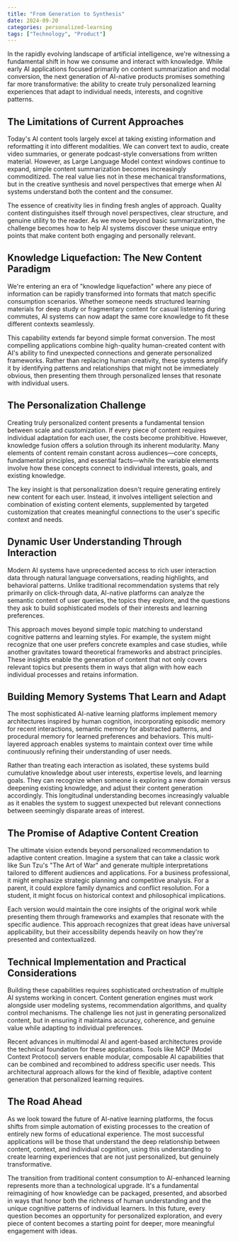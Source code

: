 ```yaml
---
title: "From Generation to Synthesis"
date: 2024-09-20
categories: personalized-learning
tags: ["Technology", "Product"]
---
```

In the rapidly evolving landscape of artificial intelligence, we're witnessing a fundamental shift in how we consume and interact with knowledge. While early AI applications focused primarily on content summarization and modal conversion, the next generation of AI-native products promises something far more transformative: the ability to create truly personalized learning experiences that adapt to individual needs, interests, and cognitive patterns.

## The Limitations of Current Approaches

Today's AI content tools largely excel at taking existing information and reformatting it into different modalities. We can convert text to audio, create video summaries, or generate podcast-style conversations from written material. However, as Large Language Model context windows continue to expand, simple content summarization becomes increasingly commoditized. The real value lies not in these mechanical transformations, but in the creative synthesis and novel perspectives that emerge when AI systems understand both the content and the consumer.

The essence of creativity lies in finding fresh angles of approach. Quality content distinguishes itself through novel perspectives, clear structure, and genuine utility to the reader. As we move beyond basic summarization, the challenge becomes how to help AI systems discover these unique entry points that make content both engaging and personally relevant.

## Knowledge Liquefaction: The New Content Paradigm

We're entering an era of "knowledge liquefaction" where any piece of information can be rapidly transformed into formats that match specific consumption scenarios. Whether someone needs structured learning materials for deep study or fragmentary content for casual listening during commutes, AI systems can now adapt the same core knowledge to fit these different contexts seamlessly.

This capability extends far beyond simple format conversion. The most compelling applications combine high-quality human-created content with AI's ability to find unexpected connections and generate personalized frameworks. Rather than replacing human creativity, these systems amplify it by identifying patterns and relationships that might not be immediately obvious, then presenting them through personalized lenses that resonate with individual users.

## The Personalization Challenge

Creating truly personalized content presents a fundamental tension between scale and customization. If every piece of content requires individual adaptation for each user, the costs become prohibitive. However, knowledge fusion offers a solution through its inherent modularity. Many elements of content remain constant across audiences—core concepts, fundamental principles, and essential facts—while the variable elements involve how these concepts connect to individual interests, goals, and existing knowledge.

The key insight is that personalization doesn't require generating entirely new content for each user. Instead, it involves intelligent selection and combination of existing content elements, supplemented by targeted customization that creates meaningful connections to the user's specific context and needs.

## Dynamic User Understanding Through Interaction

Modern AI systems have unprecedented access to rich user interaction data through natural language conversations, reading highlights, and behavioral patterns. Unlike traditional recommendation systems that rely primarily on click-through data, AI-native platforms can analyze the semantic content of user queries, the topics they explore, and the questions they ask to build sophisticated models of their interests and learning preferences.

This approach moves beyond simple topic matching to understand cognitive patterns and learning styles. For example, the system might recognize that one user prefers concrete examples and case studies, while another gravitates toward theoretical frameworks and abstract principles. These insights enable the generation of content that not only covers relevant topics but presents them in ways that align with how each individual processes and retains information.

## Building Memory Systems That Learn and Adapt

The most sophisticated AI-native learning platforms implement memory architectures inspired by human cognition, incorporating episodic memory for recent interactions, semantic memory for abstracted patterns, and procedural memory for learned preferences and behaviors. This multi-layered approach enables systems to maintain context over time while continuously refining their understanding of user needs.

Rather than treating each interaction as isolated, these systems build cumulative knowledge about user interests, expertise levels, and learning goals. They can recognize when someone is exploring a new domain versus deepening existing knowledge, and adjust their content generation accordingly. This longitudinal understanding becomes increasingly valuable as it enables the system to suggest unexpected but relevant connections between seemingly disparate areas of interest.

## The Promise of Adaptive Content Creation

The ultimate vision extends beyond personalized recommendation to adaptive content creation. Imagine a system that can take a classic work like Sun Tzu's "The Art of War" and generate multiple interpretations tailored to different audiences and applications. For a business professional, it might emphasize strategic planning and competitive analysis. For a parent, it could explore family dynamics and conflict resolution. For a student, it might focus on historical context and philosophical implications.

Each version would maintain the core insights of the original work while presenting them through frameworks and examples that resonate with the specific audience. This approach recognizes that great ideas have universal applicability, but their accessibility depends heavily on how they're presented and contextualized.

## Technical Implementation and Practical Considerations

Building these capabilities requires sophisticated orchestration of multiple AI systems working in concert. Content generation engines must work alongside user modeling systems, recommendation algorithms, and quality control mechanisms. The challenge lies not just in generating personalized content, but in ensuring it maintains accuracy, coherence, and genuine value while adapting to individual preferences.

Recent advances in multimodal AI and agent-based architectures provide the technical foundation for these applications. Tools like MCP (Model Context Protocol) servers enable modular, composable AI capabilities that can be combined and recombined to address specific user needs. This architectural approach allows for the kind of flexible, adaptive content generation that personalized learning requires.

## The Road Ahead

As we look toward the future of AI-native learning platforms, the focus shifts from simple automation of existing processes to the creation of entirely new forms of educational experience. The most successful applications will be those that understand the deep relationship between content, context, and individual cognition, using this understanding to create learning experiences that are not just personalized, but genuinely transformative.

The transition from traditional content consumption to AI-enhanced learning represents more than a technological upgrade. It's a fundamental reimagining of how knowledge can be packaged, presented, and absorbed in ways that honor both the richness of human understanding and the unique cognitive patterns of individual learners. In this future, every question becomes an opportunity for personalized exploration, and every piece of content becomes a starting point for deeper, more meaningful engagement with ideas.